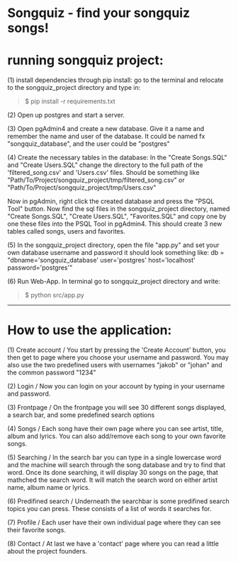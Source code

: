 # Songquiz - find your songquiz songs!

# running songquiz project:

(1) install dependencies through pip install:
go to the terminal and relocate to the songquiz_project directory and type in:
>$ pip install -r requirements.txt

(2) Open up postgres and start a server.

(3) Open pgAdmin4 and create a new database. Give it a name and remember the name and user of the database. It could be named fx "songquiz_database", and the user could be "postgres"

(4) Create the necessary tables in the database:
In the "Create Songs.SQL" and "Create Users.SQL" change the directory to the full path of the 'filtered_song.csv' and 'Users.csv' files. Should be something like "Path/To/Project/songquiz_project/tmp/filtered_song.csv" or "Path/To/Project/songquiz_project/tmp/Users.csv"

Now in pgAdmin, right click the created database and press the "PSQL Tool" button. Now find the sql files in the songquiz_project directory, named "Create Songs.SQL", "Create Users.SQL", "Favorites.SQL" and copy one by one these files into the PSQL Tool in pgAdmin4. This should create 3 new tables called songs, users and favorites.

(5) In the songquiz_project directory, open the file "app.py" and set your own database username and password
it should look something like: 
db = "dbname='songquiz_database' user='postgres' host='localhost' password='postgres'"

(6) Run Web-App. In terminal go to songquiz_project directory and write:
>$ python src/app.py


----------------------------------------------------------------------------------------------

# How to use the application:

(1) Create account / You start by pressing the 'Create Account' button, you then get to page where you choose your username and password. You may also use the two predefined users with usernames "jakob" or "johan" and the common password "1234"

(2) Login / Now you can login on your account by typing in your username and password.

(3) Frontpage / On the frontpage you will see 30 different songs displayed, a search bar, and some predefined search options

(4) Songs / Each song have their own page where you can see artist, title, album and lyrics. You can also add/remove each song to your own favorite songs.

(5) Searching / In the search bar you can type in a single lowercase word and the machine will search through the song database and try to find that word. Once its done searching, it will display 30 songs on the page, that mathched the search word. It will match the search word on either artist name, album name or lyrics.
		
(6) Predifined search / Underneath the searchbar is some predifined search topics you can press. These consists of a list of words it searches for.

(7) Profile / Each user have their own individual page where they can see their favorite songs.

(8) Contact / At last we have a 'contact' page where you can read a little about the project founders.


